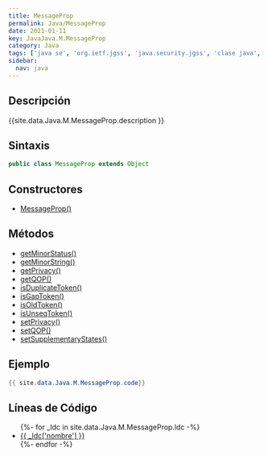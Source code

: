 ```yaml
---
title: MessageProp
permalink: Java/MessageProp
date: 2021-01-11
key: JavaJava.M.MessageProp
category: Java
tags: ['java se', 'org.ietf.jgss', 'java.security.jgss', 'clase java', 'Java 1.4']
sidebar: 
  nav: java
---
```


## Descripción
{{site.data.Java.M.MessageProp.description }}

## Sintaxis
~~~java
public class MessageProp extends Object
~~~

## Constructores
* [MessageProp()](/Java/MessageProp/MessageProp/)

## Métodos
* [getMinorStatus()](/Java/MessageProp/getMinorStatus)
* [getMinorString()](/Java/MessageProp/getMinorString)
* [getPrivacy()](/Java/MessageProp/getPrivacy)
* [getQOP()](/Java/MessageProp/getQOP)
* [isDuplicateToken()](/Java/MessageProp/isDuplicateToken)
* [isGapToken()](/Java/MessageProp/isGapToken)
* [isOldToken()](/Java/MessageProp/isOldToken)
* [isUnseqToken()](/Java/MessageProp/isUnseqToken)
* [setPrivacy()](/Java/MessageProp/setPrivacy)
* [setQOP()](/Java/MessageProp/setQOP)
* [setSupplementaryStates()](/Java/MessageProp/setSupplementaryStates)

## Ejemplo
~~~java
{{ site.data.Java.M.MessageProp.code}}
~~~

## Líneas de Código
<ul>
{%- for _ldc in site.data.Java.M.MessageProp.ldc -%}
   <li>
       <a href="{{_ldc['url'] }}">{{ _ldc['nombre'] }}</a>
   </li>
{%- endfor -%}
</ul>
